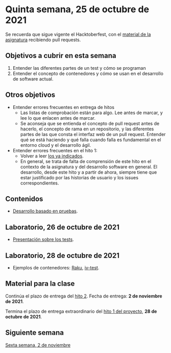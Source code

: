 # Quinta semana, 25 de octubre de 2021

Se recuerda que sigue vigente el Hacktoberfest, con el [material de la
asignatura](https://github.com/JJ/CC) recibiendo pull requests.

## Objetivos a cubrir en esta semana

1. Entender las diferentes partes de un test y cómo se programan
2. Entender el concepto de contenedores y cómo se usan en el desarrollo de
   software actual.

## Otros objetivos

* Entender errores frecuentes en entrega de hitos
  * Las listas de comprobación están para algo. Lee antes de marcar, y lee lo
    que enlacen antes de marcar.
  * Se aconseja que se entienda el concepto de pull request antes de hacerlo, el
    concepto de rama en un repositorio, y las diferentes partes de las que
    consta el interfaz web de un pull request. Entender qué se está haciendo y
    qué falla cuando falla es fundamental en el entorno cloud y el desarrollo
    ágil.
* Entender errores frecuentes en el hito 1:
  * Volver a leer [los ya
    indicados](https://github.com/JJ/CC-21-22/blob/master/sesiones/04-semana.md#otros-objetivos).
  * En general, se trata de falta de comprensión de este hito en el contexto de
    la asignatura y del desarrollo software en general. El desarrollo, desde
    este hito y a partir de ahora, siempre tiene que estar justificado por las
    historias de usuario y los issues correspondientes.


## Contenidos

* [Desarrollo basado en
  pruebas](http://jj.github.io/CC/documentos/temas/Desarrollo_basado_en_pruebas.html).

## Laboratorio, 26 de octubre de 2021

* [Presentación sobre los tests](https://jj.github.io/IV/preso/tests.html).

## Laboratorio, 28 de octubre de 2021

* Ejemplos de contenedores:
  [Raku](https://hub.docker.com/r/jjmerelo/alpine-raku),
  [iv-test](https://hub.docker.com/r/jjmerelo/iv-test).

## Material para la clase

Continúa  el plazo de entrega del [hito
2](http://jj.github.io/CC/documentos/proyecto/2.Tests). Fecha de entrega: **2 de
noviembre de 2021**.

Termina el plazo de entrega extraordinario del [hito 1 del
proyecto](http://jj.github.io/CC/documentos/proyecto/1.Infraestructura), **28 de
octubre de 2021**.

## Siguiente semana

[Sexta semana, 2 de noviembre](06-semana.md)

